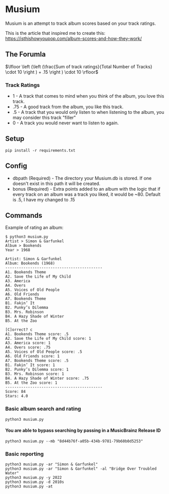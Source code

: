 # Musium

Musium is an attempt to track album scores based on your track ratings.

This is the article that inspired me to create this: https://isthishowyoupop.com/album-scores-and-how-they-work/

## The Forumla

$\lfloor \left (\left (\frac{Sum of track ratings}{Total Number of Tracks} \cdot 10  \right ) + .15  \right ) \cdot 10 \rfloor$

### Track Ratings
* 1   - A track that comes to mind when you think of the album, you love this track.
* .75 - A good track from the album, you like this track.
* .5  - A track that you would only listen to when listening to the album, you may consider this track "filler"
* 0 - A track you would never want to listen to again.

## Setup
```console
pip install -r requirements.txt
```

## Config
* dbpath (Required) - The directory your Musium.db is stored. If one doesn't exist in this path it will be created.
* bonus (Required) - Extra points added to an album with the logic that if every track on an album was a track you liked, it would be ~80. Default is .5, I have my changed to .15

## Commands
Example of rating an album:
```console
$ python3 musium.py
Artist > Simon & Garfunkel
Album > Bookends
Year > 1968

Artist: Simon & Garfunkel
Album: Bookends (1968)
-------------------------------------------
A1. Bookends Theme
A2. Save the Life of My Child
A3. America
A4. Overs
A5. Voices of Old People
A6. Old Friends
A7. Bookends Theme
B1. Fakin’ It
B2. Punky’s Dilemma
B3. Mrs. Robinson
B4. A Hazy Shade of Winter
B5. At the Zoo

[C]orrect? c
A1. Bookends Theme score: .5
A2. Save the Life of My Child score: 1
A3. America score: 1
A4. Overs score: .75
A5. Voices of Old People score: .5
A6. Old Friends score: 1
A7. Bookends Theme score: .5
B1. Fakin’ It score: 1
B2. Punky’s Dilemma score: 1
B3. Mrs. Robinson score: 1
B4. A Hazy Shade of Winter score: .75
B5. At the Zoo score: 1
-------------------------------------------
Score: 84
Stars: 4.0
```

### Basic album search and rating
```console
python3 musium.py
```

#### You are able to bypass searching by passing in a MusicBrainz Release ID
```console
python3 musium.py --mb "8d44b76f-a05b-434b-9781-79b60b0d5253"
```

### Basic reporting
```console
python3 musium.py -ar "Simon & Garfunkel"
python3 musium.py -ar "Simon & Garfunkel" -al "Bridge Over Troubled Water"
python3 musium.py -y 2022
python3 musium.py -d 2010s
python3 musium.py -at
```